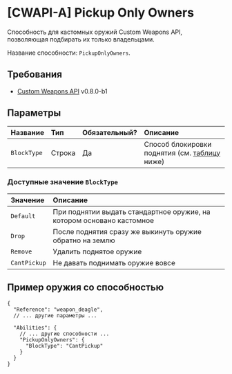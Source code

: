 # [CWAPI-A] Pickup Only Owners

Способность для кастомных оружий Custom Weapons API, позволяющая подбирать их только владельцами.

Название способности: `PickupOnlyOwners`.

## Требования

- [Custom Weapons API](https://github.com/ArKaNeMaN/amxx-CustomWeaponsAPI) v0.8.0-b1

## Параметры

| Название    | Тип    | Обязательный? | Описание                                                                       |
| :---------- | :----- | :------------ | :----------------------------------------------------------------------------- |
| `BlockType` | Строка | Да            | Способ блокировки поднятия (см. [таблицу](#доступные-значение-blocktype) ниже) |

### Доступные значение `BlockType`

| Значение     | Описание                                                              |
| :----------- | :-------------------------------------------------------------------- |
| `Default`    | При поднятии выдать стандартное оружие, на котором основано кастомное |
| `Drop`       | После поднятия сразу же выкинуть оружие обратно на землю              |
| `Remove`     | Удалить поднятое оружие                                               |
| `CantPickup` | Не давать поднимать оружие вовсе                                      |

## Пример оружия со способностью

```jsonc
{
  "Reference": "weapon_deagle",
  // ... другие параметры ...

  "Abilities": {
    // ... другие способности ...
    "PickupOnlyOwners": {
      "BlockType": "CantPickup"
    }
  }
}
```

